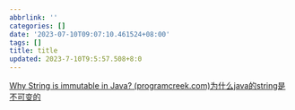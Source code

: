 ```yaml
---
abbrlink: ''
categories: []
date: '2023-07-10T09:07:10.461524+08:00'
tags: []
title: title
updated: 2023-7-10T9:5:57.508+8:0
---
```

[Why String is immutable in Java? (programcreek.com)为什么java的string是不可变的](https://www.programcreek.com/2013/04/why-string-is-immutable-in-java/)
